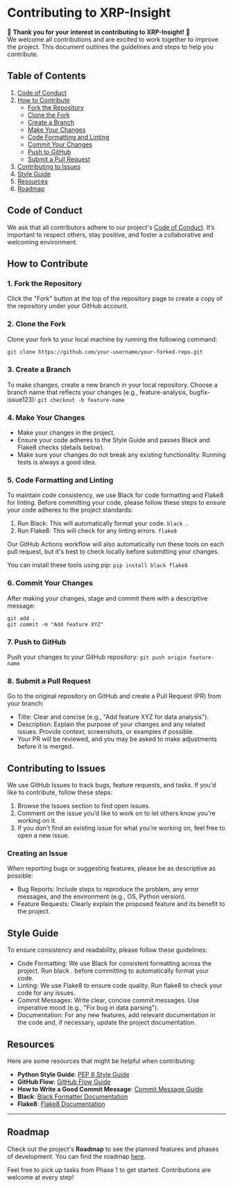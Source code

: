 # Contributing to XRP-Insight

🎉 **Thank you for your interest in contributing to XRP-Insight!** 🎉  
We welcome all contributions and are excited to work together to improve the project. This document outlines the guidelines and steps to help you contribute.

## Table of Contents
1. [Code of Conduct](#code-of-conduct)
2. [How to Contribute](#how-to-contribute)
    - [Fork the Repository](#fork-the-repository)
    - [Clone the Fork](#clone-the-fork)
    - [Create a Branch](#create-a-branch)
    - [Make Your Changes](#make-your-changes)
    - [Code Formatting and Linting](#code-formatting-and-linting)
    - [Commit Your Changes](#commit-your-changes)
    - [Push to GitHub](#push-to-github)
    - [Submit a Pull Request](#submit-a-pull-request)
3. [Contributing to Issues](#contributing-to-issues)
4. [Style Guide](#style-guide)
5. [Resources](#resources)
6. [Roadmap](#roadmap)

## Code of Conduct
We ask that all contributors adhere to our project's [Code of Conduct](../CODE_OF_CONDUCT.md). It’s important to respect others, stay positive, and foster a collaborative and welcoming environment.

## How to Contribute

### 1. Fork the Repository
Click the "Fork" button at the top of the repository page to create a copy of the repository under your GitHub account.

### 2. Clone the Fork
Clone your fork to your local machine by running the following command:
```bash
git clone https://github.com/your-username/your-forked-repo.git
```

### 3. Create a Branch
To make changes, create a new branch in your local repository. Choose a branch name that reflects your changes (e.g., feature-analysis, bugfix-issue123): `git checkout -b feature-name`

### 4. Make Your Changes
- Make your changes in the project.
- Ensure your code adheres to the Style Guide and passes Black and Flake8 checks (details below).
- Make sure your changes do not break any existing functionality. Running tests is always a good idea.

### 5. Code Formatting and Linting
To maintain code consistency, we use Black for code formatting and Flake8 for linting. Before committing your code, please follow these steps to ensure your code adheres to the project standards:

1. Run Black: This will automatically format your code. `black .`
2. Run Flake8: This will check for any linting errors. `flake8`

Our GitHub Actions workflow will also automatically run these tools on each pull request, but it's best to check locally before submitting your changes.

You can install these tools using pip: `pip install black flake8` 

### 6. Commit Your Changes
After making your changes, stage and commit them with a descriptive message: 
```
git add .
git commit -m "Add feature XYZ"
```

### 7. Push to GitHub
Push your changes to your GitHub repository: `git push origin feature-name`

### 8. Submit a Pull Request
Go to the original repository on GitHub and create a Pull Request (PR) from your branch:

- Title: Clear and concise (e.g., "Add feature XYZ for data analysis").
- Description: Explain the purpose of your changes and any related issues. Provide context, screenshots, or examples if possible.
- Your PR will be reviewed, and you may be asked to make adjustments before it is merged.

## Contributing to Issues
We use GitHub Issues to track bugs, feature requests, and tasks. If you'd like to contribute, follow these steps:

1. Browse the Issues section to find open issues.
2. Comment on the issue you’d like to work on to let others know you're working on it.
3. If you don't find an existing issue for what you’re working on, feel free to open a new issue.

### Creating an Issue
When reporting bugs or suggesting features, please be as descriptive as possible:

- Bug Reports: Include steps to reproduce the problem, any error messages, and the environment (e.g., OS, Python version).
- Feature Requests: Clearly explain the proposed feature and its benefit to the project.

## Style Guide
To ensure consistency and readability, please follow these guidelines:

- Code Formatting: We use Black for consistent formatting across the project. Run black . before committing to automatically format your code.
- Linting: We use Flake8 to ensure code quality. Run flake8 to check your code for any issues.
- Commit Messages: Write clear, concise commit messages. Use imperative mood (e.g., "Fix bug in data parsing").
- Documentation: For any new features, add relevant documentation in the code and, if necessary, update the project documentation.

## Resources
Here are some resources that might be helpful when contributing:

- **Python Style Guide**: [PEP 8 Style Guide](https://www.python.org/dev/peps/pep-0008/)
- **GitHub Flow**: [GitHub Flow Guide](https://guides.github.com/introduction/flow/)
- **How to Write a Good Commit Message**: [Commit Message Guide](https://chris.beams.io/posts/git-commit/)
- **Black**: [Black Formatter Documentation](https://black.readthedocs.io/en/stable/)
- **Flake8**: [Flake8 Documentation](https://flake8.pycqa.org/en/latest/)

---

## Roadmap
Check out the project's **Roadmap** to see the planned features and phases of development. You can find the roadmap [here](ROADMAP.md).

Feel free to pick up tasks from Phase 1 to get started. Contributions are welcome at every step!
